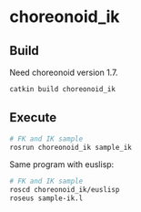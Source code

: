 # choreonoid_ik

## Build
Need choreonoid version 1.7.
```bash
catkin build choreonoid_ik
```

## Execute

```bash
# FK and IK sample
rosrun choreonoid_ik sample_ik
```

Same program with euslisp:
```bash
# FK and IK sample
roscd choreonoid_ik/euslisp
roseus sample-ik.l
```
